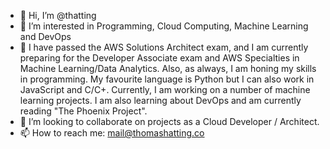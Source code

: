 - 👋 Hi, I’m @thatting
- 👀 I’m interested in Programming, Cloud Computing, Machine Learning and DevOps 
- 🌱 I have passed the AWS Solutions Architect exam, and I am currently preparing for the Developer Associate exam and AWS Specialties in Machine Learning/Data Analytics. Also, as always, I am honing my skills in programming. My favourite language is Python but I can also work in JavaScript and C/C+. Currently, I am working on a number of machine learning projects.  I am also learning about DevOps and am currently reading "The Phoenix Project".
- 💞️ I’m looking to collaborate on projects as a Cloud Developer / Architect. 
- 📫 How to reach me: mail@thomashatting.co

<!---
thatting/thatting is a ✨ special ✨ repository because its `README.md` (this file) appears on your GitHub profile.
You can click the Preview link to take a look at your changes.
--->
